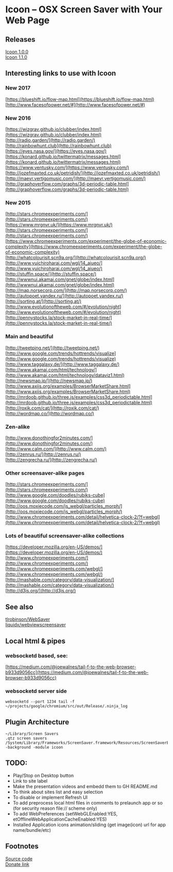 Icoon – OSX Screen Saver with Your Web Page
===========================================

Releases
--------
[Icoon 1.0.0](https://github.com/okertanov/Icoon/releases/download/1.0.0/icoon.saver.1.0.0.zip)  
[Icoon 1.1.0](https://github.com/okertanov/Icoon/releases/download/1.1.0/icoon.saver.1.1.0.zip)

Interesting links to use with Icoon
-----------------------------------

### New 2017
[https://blueshift.io/flow-map.html](https://blueshift.io/flow-map.html)  
[http://www.facesofpower.net/#](http://www.facesofpower.net/#)  

### New 2016
[https://wizgrav.github.io/clubber/index.html](https://wizgrav.github.io/clubber/index.html)  
[http://radio.garden/](http://radio.garden/)  
[http://rainbowhunt.club](http://rainbowhunt.club)  
[https://eyes.nasa.gov/](https://eyes.nasa.gov/)  
[https://konard.github.io/twittermatrix/messages.html](https://konard.github.io/twittermatrix/messages.html)  
[https://www.ventusky.com/](https://www.ventusky.com/)  
[http://jozefmaxted.co.uk/petridish/](http://jozefmaxted.co.uk/petridish/)  
[http://maevr.vertigomusic.com/](http://maevr.vertigomusic.com/)  
[http://graphoverflow.com/graphs/3d-periodic-table.html](http://graphoverflow.com/graphs/3d-periodic-table.html)  

### New 2015
[http://stars.chromeexperiments.com/](http://stars.chromeexperiments.com/)  
[https://www.mrgnvr.uk/](https://www.mrgnvr.uk/)  
[http://stars.chromeexperiments.com/](http://stars.chromeexperiments.com/)  
[https://www.chromeexperiments.com/experiment/the-globe-of-economic-complexity](https://www.chromeexperiments.com/experiment/the-globe-of-economic-complexity)  
[http://whatcolourisit.scn9a.org/](http://whatcolourisit.scn9a.org/)  
[http://www.yuichiroharai.com/wgl/14_aiueo/](http://www.yuichiroharai.com/wgl/14_aiueo/)  
[http://stuffin.space/](http://stuffin.space/)  
[http://wwwnui.akamai.com/gnet/globe/index.html](http://wwwnui.akamai.com/gnet/globe/index.html)  
[http://map.norsecorp.com/](http://map.norsecorp.com/)  
[http://autopoet.yandex.ru/](http://autopoet.yandex.ru/)  
[http://sorting.at/](http://sorting.at/)  
[http://www.evolutionoftheweb.com/#/evolution/night](http://www.evolutionoftheweb.com/#/evolution/night)  
[http://pennystocks.la/stock-market-in-real-time/](http://pennystocks.la/stock-market-in-real-time/)  

### Main and beautiful
[http://tweetping.net/](http://tweetping.net/)  
[http://www.google.com/trends/hottrends/visualize](http://www.google.com/trends/hottrends/visualize)  
[http://www.taggalaxy.de/](http://www.taggalaxy.de/)  
[http://www.akamai.com/html/technology/](http://www.akamai.com/html/technology/dataviz1.html)  
[http://newsmap.jp/](http://newsmap.jp/)  
[http://www.axiis.org/examples/BrowserMarketShare.html](http://www.axiis.org/examples/BrowserMarketShare.html)  
[http://mrdoob.github.io/three.js/examples/css3d_periodictable.html](http://mrdoob.github.io/three.js/examples/css3d_periodictable.html)  
[http://roxik.com/cat/](http://roxik.com/cat/)  
[http://wordmap.co/](http://wordmap.co/)  

### Zen-alike
[http://www.donothingfor2minutes.com/](http://www.donothingfor2minutes.com/)  
[http://www.calm.com/](http://www.calm.com/)  
[http://zenrus.ru/](http://zenrus.ru/)  
[http://zengrecha.ru/](http://zengrecha.ru/)  

### Other screensaver-alike pages
[http://stars.chromeexperiments.com/](http://stars.chromeexperiments.com/)  
[http://www.google.com/doodles/rubiks-cube](http://www.google.com/doodles/rubiks-cube)  
[http://oos.moxiecode.com/js_webgl/particles_morph/](http://oos.moxiecode.com/js_webgl/particles_morph/)  
[http://www.chromeexperiments.com/detail/helvetica-clock-2/?f=webgl](http://www.chromeexperiments.com/detail/helvetica-clock-2/?f=webgl)  

### Lots of beautiful screensaver-alike collections
[https://developer.mozilla.org/en-US/demos/](https://developer.mozilla.org/en-US/demos/)  
[http://www.chromeexperiments.com/](http://www.chromeexperiments.com/)  
[http://www.chromeexperiments.com/webgl/](http://www.chromeexperiments.com/webgl/)  
[http://mashable.com/category/data-visualization/](http://mashable.com/category/data-visualization/)  
[http://d3js.org/](http://d3js.org/)  

See also
--------
[tlrobinson/WebSaver](https://github.com/tlrobinson/WebSaver)  
[liquidx/webviewscreensaver](https://github.com/liquidx/webviewscreensaver)  

Local html & pipes
------------------
### websocketd based, see:
[https://medium.com/@joewalnes/tail-f-to-the-web-browser-b933d9056cc](https://medium.com/@joewalnes/tail-f-to-the-web-browser-b933d9056cc)

### websocketd server side

    websocketd --port 1234 tail -f ~/projects/google/chromium/src/out/Release/.ninja_log


Plugin Architecture
-------------------

    ~/Library/Screen Savers
    .qtz screen savers
    /System/Library/Frameworks/ScreenSaver.framework/Resources/ScreenSaverEngine.app/Contents/MacOS/ScreenSaverEngine -background -module icoon

TODO:
-----
 - Play/Stop on Desktop button
 - Link to site label
 - Make the presentation videos and embedd them to GH README.md
 - To think about sites list and easy selection
 - To disable or implement Refresh UI
 - To add preprocess local html files in comments to prelaunch app or so (for security reason file:// scheme only)
     <!-- @command line with arguments@ -->
 - To add WebPreferences (setWebGLEnabled:YES, etOfflineWebApplicationCacheEnabled:YES)
 - Installed Application icons animation/sliding (get image(icon) url for app name/bundle/etc)

Footnotes
---------
[Source code](https://github.com/okertanov/Icoon)  
[Donate link](https://www.paypal.com/cgi-bin/webscr?cmd=_donations&business=SWJM4VCFA6DD2&lc=LV&item_name=Oleh%20Kertanov%20%28Icoon%29&item_number=Icoon&currency_code=EUR&bn=PP%2dDonationsBF%3abtn_donate_SM%2egif%3aNonHosted)  

